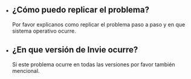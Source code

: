 - ## ¿Cómo puedo replicar el problema?
    Por favor explicanos como replicar el problema paso a paso y en que sistema operativo ocurre.
- ## ¿En que versión de Invie ocurre?
    Si este problema ocurre en todas las versiones por favor también mencional.

